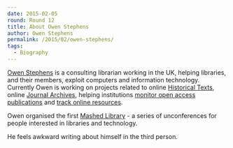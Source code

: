 ```yaml
---
date: 2015-02-05
round: Round 12
title: About Owen Stephens
author: Owen Stephens
permalink: /2015/02/owen-stephens/
tags:
  - Biography
---
```

[Owen Stephens](http://ostephens.com) is a consulting librarian working in the UK, helping libraries, and their members, exploit computers and information technology. Currently Owen is working on projects related to online [Historical Texts](http://historicaltexts.jisc.ac.uk), online [Journal Archives](http://journalarchives.jisc.ac.uk/), helping institutions [monitor open access publications](http://jiscmonitor.jiscinvolve.org/) and [track online resources](http://gokb.kuali.org). 

Owen organised the first [Mashed Library](http://www.mashedlibrary.com) - a series of unconferences for people interested in libraries and technology.

He feels awkward writing about himself in the third person.